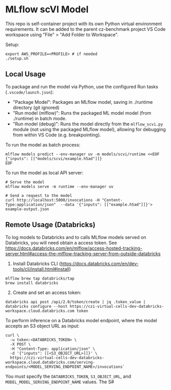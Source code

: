 # MLflow scVI Model

This repo is self-container project with its own Python virtual environment requirements. 
It can be added to the parent cz-benchmark project VS Code workspace using "File" > "Add Folder to Workspace".

Setup:
```
export AWS_PROFILE=<PROFILE> # if needed
./setup.sh
```

## Local Usage

To package and run the model via Python, use the configured Run tasks (`.vscode/launch.json`):
* "Package Model": Packages an MLflow model, saving in ./runtime directory (git ignored)
* "Run model (mlflow)": Runs the packaged ML model model (from ./runtime) in batch mode.
* "Run model (debug)": Runs the model directly from the `mlflow_scvi.py` module (not using the packaged MLflow model), allowing for debugging from within VS Code (e.g. breakpointing).

To run the model as batch process:
```
mlflow models predict --env-manager uv -m models/scvi/runtime <<EOF
{"inputs": [["models/scvi/example.h5ad"]]}
EOF
```

To run the model as local API server:
```
# Serve the model
mlflow models serve -m runtime --env-manager uv

# Send a request to the model
curl http://localhost:5000/invocations -H "Content-Type:application/json"  --data '{"inputs": [["example.h5ad"]]}'> example-output.json
```

## Remote Usage (Databricks)

To log models to Databricks and to calls MLflow models served on Databricks, you will need obtain a access token. See https://docs.databricks.com/en/mlflow/access-hosted-tracking-server.html#access-the-mlflow-tracking-server-from-outside-databricks

1. Install Databricks CLI (https://docs.databricks.com/en/dev-tools/cli/install.html#install)
```
mlflow brew tap databricks/tap
brew install databricks
```
2. Create and set an access token:
```
databricks api post /api/2.0/token/create | jq .token_value | databricks configure --host https://czi-virtual-cells-dev-databricks-workspace.cloud.databricks.com token
```

To perform inference on a Databricks model endpoint, where the model accepts an S3 object URL as input:
```
curl \
  -u token:<DATABRICKS_TOKEN> \
  -X POST \
  -H "Content-Type: application/json" \
  -d '{"inputs": [[<S3_OBJECT_URL>]]}' \
  https://czi-virtual-cells-dev-databricks-workspace.cloud.databricks.com/serving-endpoints/<MODEL_SERVING_ENDPOINT_NAME>/invocations`
```
You must specify the `DATABRICKS_TOKEN`, `S3_OBJECT_URL`, and `MODEL_MODEL_SERVING_ENDPOINT_NAME` values. The S#





